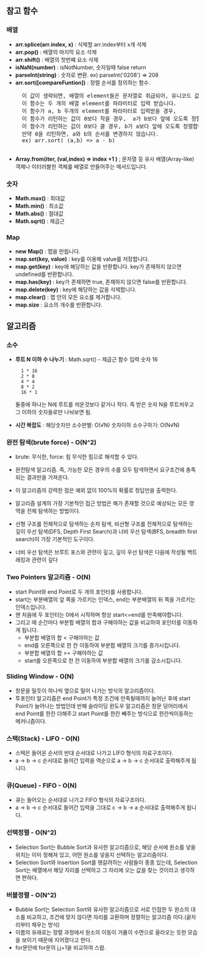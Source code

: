 ## 참고 함수

### 배열
- **arr.splice(arr.index, x)** : 삭제할 arr.index부터 x개 삭제
- **arr.pop()** : 배열의 마지막 요소 삭제
- **arr.shift()** : 배열의 첫번째 요소 삭제
- **isNaN(number)** : isNotNumber, 숫자일때 false return
- **parseInt(string)** : 숫자로 변환. ex) parseInt('0208') => 208
- **arr.sort([compareFuntion])** : 정렬 순서를 정의하는 함수.
    <pre>
    이 값이 생략되면, 배열의 element들은 문자열로 취급되어, 유니코드 값 순서대로 정렬됩니다.
    이 함수는 두 개의 배열 element를 파라미터로 입력 받습니다.
    이 함수가 a, b 두개의 element를 파라미터로 입력받을 경우,
    이 함수가 리턴하는 값이 0보다 작을 경우,  a가 b보다 앞에 오도록 정렬하고,
    이 함수가 리턴하는 값이 0보다 클 경우, b가 a보다 앞에 오도록 정렬합니다.
    만약 0을 리턴하면, a와 b의 순서를 변경하지 않습니다.
    ex) arr.sort( (a,b) => a - b)
    </pre>
- **Array.from(iter, (val,index) => index +1 )** ; 문자열 등 유사 배열(Array-like) 객체나 이터러블한 객체를 배열로 만들어주는 메서드입니다. 

### 숫자
- **Math.max()** : 최대값
- **Math.min()** : 최소값
- **Math.abs()** : 절대값
- **Math.sqrt()** : 제곱근

### Map
 - **new Map()** : 맵을 만듭니다.
 - **map.set(key, value)** : key를 이용해 value를 저장합니다.
 - **map.get(key)** : key에 해당하는 값을 반환합니다. key가 존재하지 않으면 undefined를 반환합니다.
 - **map.has(key)** : key가 존재하면 true, 존재하지 않으면 false를 반환합니다.
 - **map.delete(key)** : key에 해당하는 값을 삭제합니다.
 - **map.clear()** : 맵 안의 모든 요소를 제거합니다.
 - **map.size** : 요소의 개수를 반환합니다.




## 알고리즘

### 소수
- **루트 N 이하 수 나누기** : Math.sqrt() - 제곱근 함수
        입력 숫자 16

        1 * 16
        2 * 8
        4 * 4
        8 * 2
        16 * 1 

    둘중에 하나는 N에 루트를 씌운것보다 같거나 작다.
    즉 받은 숫자 N을 루트씌우고 그 이하의 숫자들로만 나눠보면 됨.
- **시간 복잡도** : 
                 해당숫자만 소수판별: O(√N)
                 숫자이하 소수구하기: O(N√N)


### 완전 탐색(brute force) - O(N^2)
- brute: 무식한, force: 힘   무식한 힘으로 해석할 수 있다.
- 완전탐색 알고리즘. 즉, 가능한 모든 경우의 수를 모두 탐색하면서 요구조건에 충족되는 결과만을 가져온다.
- 이 알고리즘의 강력한 점은 예외 없이 100%의 확률로 정답만을 출력한다.

- 알고리즘 설계의 가장 기본적인 접근 방법은 해가 존재할 것으로 예상되는 모든 영역을 전체 탐색하는 방법이다.
- 선형 구조를 전체적으로 탐색하는 순차 탐색, 비선형 구조를 전체적으로 탐색하는 깊이 우선 탐색(DFS, Depth First Search)과 너비 우선 탐색(BFS, breadth first search)이 가장 기본적인 도구이다.
* 너비 우선 탐색은 브루트 포스와 관련이 깊고, 깊이 우선 탐색은 다음에 작성될 백트래킹과 관련이 깊다
 

### Two Pointers 알고리즘 - O(N) 
 - start Point와 end Point로 두 개의 포인터를 사용합니다.
 - start는 부분배열의 앞 쪽을 가르키는 인덱스, end는 부분배열의 뒤 쪽을 가르키는 인덱스입니다.
 - 맨 처음에 두 포인터는 0에서 시작하며 항상 start<=end를 만족해야합니다.
 - 그리고 매 순간마다 부분합 배열의 합과 구해야하는 값을 비교하여 포인터를 이동하게 됩니다.
    - 부분합 배열의 합 < 구해야하는 값
    - end를 오른쪽으로 한 칸 이동하여 부분합 배열의 크기를 증가시킵니다.
    - 부분합 배열의 합 >= 구해야하는 값
    - start를 오른쪽으로 한 칸 이동하여 부분합 배열의 크기를 감소시킵니다.

### Sliding Window - O(N)
- 창문을 밀듯이 하나씩 옆으로 밀어 나가는 방식의 알고리즘이다.
- 투포인터 알고리즘은 end Point가 특정 조건에 만족될때까지 늘어난 후에 start Point가 늘어나는 방법인데 반해
  슬라이딩 윈도우 알고리즘은 창문 덩어리에서 end Point를 한칸 더해주고 start Point를 한칸 빼주는 방식으로 한칸씩이동하는 메커니즘이다.

### 스택(Stack) - LIFO - O(N)
- 스택은 들어온 순서의 반대 순서대로 나가고 LIFO 형식의 자료구조이다.
-  a -> b -> c 순서대로 들어간 입력을 역순으로 a -> b -> c 순서대로 출력해주게 됩니다. 

### 큐(Queue) - FIFO - O(N)
- 큐는 들어오는 순서대로 나가고 FIFO 형식의 자료구조이다.
- a -> b -> c 순서대로 들어간 입력을 그대로 c -> b -> a 순서대로 출력해주게 됩니다.

### 선택정렬 - O(N^2)
- Selection Sort는 Bubble Sort과 유사한 알고리즘으로, 해당 순서에 원소를 넣을 위치는 이미 정해져 있고, 어떤 원소를 넣을지 선택하는 알고리즘이다.
- Selection Sort와 Insertion Sort를 헷갈려하는 사람들이 종종 있는데, Selection Sort는 배열에서 해당 자리를 선택하고 그 자리에 오는 값을 찾는 것이라고 생각하면 편하다.

### 버블정렬 - O(N^2)
- Bubble Sort는 Selection Sort와 유사한 알고리즘으로 서로 인접한 두 원소의 대소를 비교하고, 조건에 맞지 않다면 자리를 교환하며 정렬하는 알고리즘 이다.(끝자리부터 채우는 방식)
- 이름의 유래로는 정렬 과정에서 원소의 이동이 거품이 수면으로 올라오는 듯한 모습을 보이기 때문에 지어졌다고 한다.
- for문안에 for문의 j,j+1을 비교하여 스왑.